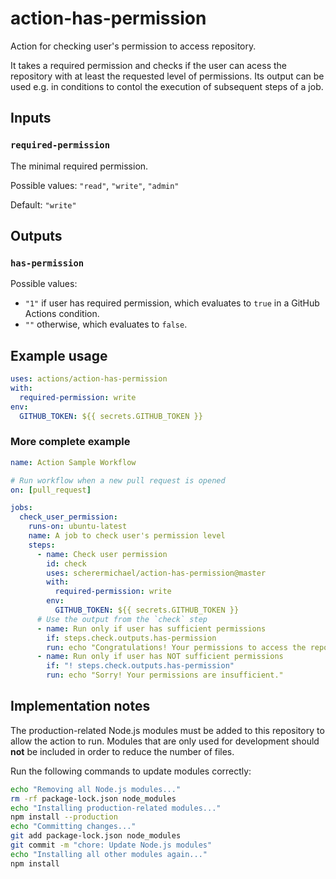 # action-has-permission

Action for checking user's permission to access repository.

It takes a required permission and checks if the user can acess the repository with at least the requested level of permissions. Its output can be used e.g. in conditions to contol the execution of subsequent steps of a job.

## Inputs

### `required-permission`

The minimal required permission.

Possible values: `"read"`, `"write"`, `"admin"` 

Default: `"write"`

## Outputs

### `has-permission`

Possible values:

- `"1"` if user has required permission, which evaluates to `true` in a GitHub Actions condition.
- `""` otherwise, which evaluates to `false`.

## Example usage

```yaml
uses: actions/action-has-permission
with:
  required-permission: write
env:
  GITHUB_TOKEN: ${{ secrets.GITHUB_TOKEN }}
```

### More complete example

```yaml
name: Action Sample Workflow

# Run workflow when a new pull request is opened
on: [pull_request]

jobs:
  check_user_permission:
    runs-on: ubuntu-latest
    name: A job to check user's permission level
    steps:
      - name: Check user permission
        id: check
        uses: scherermichael/action-has-permission@master
        with:
          required-permission: write
        env:
          GITHUB_TOKEN: ${{ secrets.GITHUB_TOKEN }}
      # Use the output from the `check` step
      - name: Run only if user has sufficient permissions
        if: steps.check.outputs.has-permission
        run: echo "Congratulations! Your permissions to access the repository are sufficient."
      - name: Run only if user has NOT sufficient permissions
        if: "! steps.check.outputs.has-permission"
        run: echo "Sorry! Your permissions are insufficient."
```

## Implementation notes

The production-related Node.js modules must be added to this repository to allow the action to run. Modules that are only used for development should **not** be included in order to reduce the number of files.

Run the following commands to update modules correctly:

```sh
echo "Removing all Node.js modules..."
rm -rf package-lock.json node_modules
echo "Installing production-related modules..."
npm install --production
echo "Committing changes..."
git add package-lock.json node_modules
git commit -m "chore: Update Node.js modules"
echo "Installing all other modules again..."
npm install
```